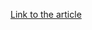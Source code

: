 [Link to the article](https://posts.specterops.io/reviving-dde-using-onenote-and-excel-for-code-execution-d7226864caee)
